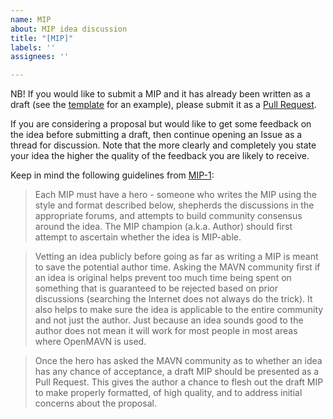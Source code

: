 ```yaml
---
name: MIP
about: MIP idea discussion
title: "[MIP]"
labels: ''
assignees: ''

---
```


NB! If you would like to submit a MIP and it has already been written as a draft (see the [template](https://github.com/OpenMAVN/MIPs/blob/master/mip-template.md) for an example), please submit it as a [Pull Request](https://github.com/OpenMAVN/MIPs/pulls).

If you are considering a proposal but would like to get some feedback on the idea before submitting a draft, then continue opening an Issue as a thread for discussion.  Note that the more clearly and completely you state your idea the higher the quality of the feedback you are likely to receive.

Keep in mind the following guidelines from [MIP-1](https://eips.ethereum.org/MIPS/mip-1):

> Each MIP must have a hero - someone who writes the MIP using the style and format described below, shepherds the discussions in the appropriate forums, and attempts to build community consensus around the idea. The MIP champion (a.k.a. Author) should first attempt to ascertain whether the idea is MIP-able.

> Vetting an idea publicly before going as far as writing a MIP is meant to save the potential author time. Asking the MAVN community first if an idea is original helps prevent too much time being spent on something that is guaranteed to be rejected based on prior discussions (searching the Internet does not always do the trick). It also helps to make sure the idea is applicable to the entire community and not just the author. Just because an idea sounds good to the author does not mean it will work for most people in most areas where OpenMAVN is used.

> Once the hero has asked the MAVN community as to whether an idea has any chance of acceptance, a draft MIP should be presented as a Pull Request. This gives the author a chance to flesh out the draft MIP to make properly formatted, of high quality, and to address initial concerns about the proposal.
